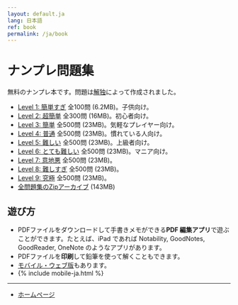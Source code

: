 ```yaml
---
layout: default.ja
lang: 日本語
ref: book
permalink: /ja/book
---
```


# ナンプレ問題集

無料のナンプレ本です。問題は[解独](./)によって作成されました。

* [Level 1: 簡単すぎ](https://github.com/sekika/sudoku/raw/master/sudoku1.pdf) 全100問 (6.2MB)。子供向け。
* [Level 2: 超簡単](https://github.com/sekika/sudoku/raw/master/sudoku2.pdf) 全300問 (16MB)。初心者向け。
* [Level 3: 簡単](https://github.com/sekika/sudoku/raw/master/sudoku3.pdf) 全500問 (23MB)。気軽なプレイヤー向け。
* [Level 4: 普通](https://github.com/sekika/sudoku/raw/master/sudoku4.pdf) 全500問 (23MB)。慣れている人向け。
* [Level 5: 難しい](https://github.com/sekika/sudoku/raw/master/sudoku5.pdf) 全500問 (23MB)。上級者向け。
* [Level 6: とても難しい](https://github.com/sekika/sudoku/raw/master/sudoku6.pdf) 全500問 (23MB)。マニア向け。
* [Level 7: 意地悪](https://github.com/sekika/sudoku/raw/master/sudoku7.pdf) 全500問 (23MB)。
* [Level 8: 難しすぎ](https://github.com/sekika/sudoku/raw/master/sudoku8.pdf) 全500問 (23MB)。
* [Level 9: 究極](https://github.com/sekika/sudoku/raw/master/sudoku9.pdf) 全500問 (23MB)。
* [全問題集のZipアーカイブ](https://github.com/sekika/sudoku/archive/v1.0.zip) (143MB)

## 遊び方

* PDFファイルをダウンロードして手書きメモができる**PDF 編集アプリ**で遊ぶことができます。たとえば、iPad であれば Notability, GoodNotes, GoodReader, OneNote のようなアプリがあります。
* PDFファイルを**印刷**して鉛筆を使って解くこともできます。
* [モバイル・ウェブ版](../sudoku/)もあります。
* {% include mobile-ja.html %}

- - -

- [ホームページ](./)
